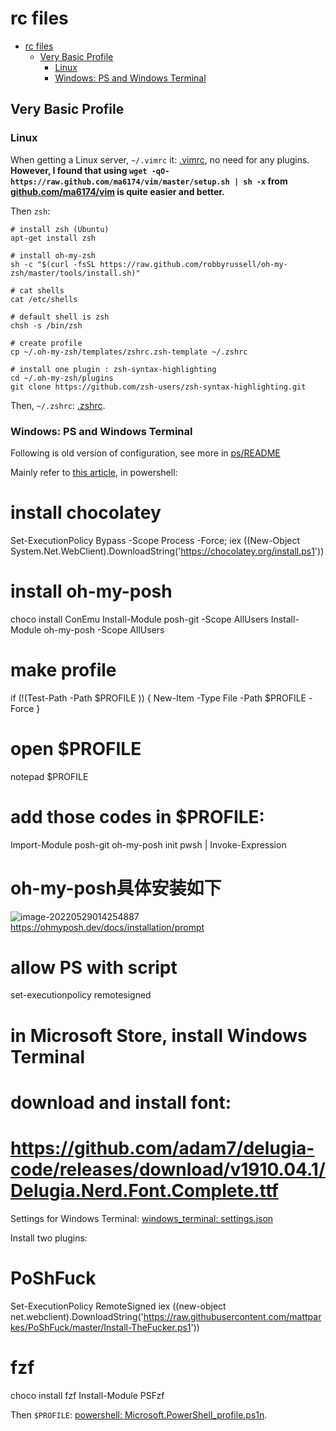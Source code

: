 # rc files

<!-- @import "[TOC]" {cmd="toc" depthFrom=1 depthTo=6 orderedList=false} -->

<!-- code_chunk_output -->

- [rc files](#rc-files)
  - [Very Basic Profile](#very-basic-profile)
    - [Linux](#linux)
    - [Windows: PS and Windows Terminal](#windows-ps-and-windows-terminal)

<!-- /code_chunk_output -->

## Very Basic Profile
### Linux
When getting a Linux server, `~/.vimrc` it: [.vimrc](./.vimrc), no need for any plugins.
**However, I found that using `wget -qO- https://raw.github.com/ma6174/vim/master/setup.sh | sh -x` from [github.com/ma6174/vim](https://github.com/ma6174/vim) is quite easier and better.**

Then `zsh`:
```
# install zsh (Ubuntu)
apt-get install zsh

# install oh-my-zsh
sh -c "$(curl -fsSL https://raw.github.com/robbyrussell/oh-my-zsh/master/tools/install.sh)"

# cat shells
cat /etc/shells

# default shell is zsh
chsh -s /bin/zsh

# create profile
cp ~/.oh-my-zsh/templates/zshrc.zsh-template ~/.zshrc

# install one plugin : zsh-syntax-highlighting
cd ~/.oh-my-zsh/plugins
git clone https://github.com/zsh-users/zsh-syntax-highlighting.git
```
Then, `~/.zshrc`: [.zshrc](./zshrc).

### Windows: PS and Windows Terminal
Following is old version of configuration, see more in [ps/README](./ps/README.md)

Mainly refer to [this article](https://www.bilibili.com/read/cv3878542), in powershell:

# install chocolatey
Set-ExecutionPolicy Bypass -Scope Process -Force; iex ((New-Object System.Net.WebClient).DownloadString('https://chocolatey.org/install.ps1'))

# install oh-my-posh
choco install ConEmu
Install-Module posh-git -Scope AllUsers
Install-Module oh-my-posh -Scope AllUsers

# make profile
if (!(Test-Path -Path $PROFILE )) { New-Item -Type File -Path $PROFILE -Force }

# open $PROFILE
notepad $PROFILE

# add those codes in $PROFILE:
Import-Module posh-git
oh-my-posh init pwsh | Invoke-Expression

# oh-my-posh具体安装如下
![image-20220529014254887](https://cdn.jsdelivr.net/gh/darkchoco10099/img/image-20220529014254887.png)
https://ohmyposh.dev/docs/installation/prompt

# allow PS with script
set-executionpolicy remotesigned

# in Microsoft Store, install Windows Terminal

# download and install font:
# https://github.com/adam7/delugia-code/releases/download/v1910.04.1/Delugia.Nerd.Font.Complete.ttf

Settings for Windows Terminal: [windows_terminal: settings.json](./windows_terminal/settings.json)

Install two plugins:

# PoShFuck
Set-ExecutionPolicy RemoteSigned iex ((new-object net.webclient).DownloadString('https://raw.githubusercontent.com/mattparkes/PoShFuck/master/Install-TheFucker.ps1'))

# fzf
choco install fzf
Install-Module PSFzf


Then `$PROFILE`: [powershell: Microsoft.PowerShell_profile.ps1n](Microsoft.PowerShell_profile.ps1n).
